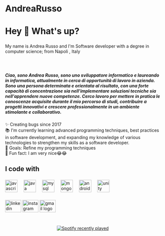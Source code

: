 # AndreaRusso
<h1 align="left">Hey 👋 What's up?</h1>

###

<p align="left">My name is Andrea Russo and I'm Software developer with a degree in computer science; from Napoli , Italy</p>

###

<br clear="both">

<h5 align="left">Ciao, sono Andrea Russo, sono uno sviluppatore informatico e laureando in informatica, attualmente in cerca di opportunità di lavoro in azienda. Sono una persona determinata e orientata al risultato, con una forte capacità di concentrazione sia nell'implementare soluzioni tecniche sia nell'apprendere nuove competenze. Cerco lavoro per mettere in pratica le conoscenze acquisite durante il mio percorso di studi, contribuire a progetti innovativi e crescere professionalmente in un ambiente stimolante e collaborativo.</h5>

###

<p align="left">✨ Creating bugs since 2017<br>📚 I'm currently learning advanced programming techniques, best practices in software development, and expanding my knowledge of various technologies to strengthen my skills as a software developer.<br>🎯 Goals: Refine my programming techniques <br>🎲 Fun fact: I am very nice😂😂</p>

###

<h2 align="left">I code with</h2>

###

<div align="left">
  <img src="https://cdn.jsdelivr.net/gh/devicons/devicon/icons/javascript/javascript-original.svg" height="40" alt="javascript logo"  />
  <img width="12" />
  <img src="https://cdn.jsdelivr.net/gh/devicons/devicon/icons/java/java-original.svg" height="40" alt="java logo"  />
  <img width="12" />
  <img src="https://cdn.jsdelivr.net/gh/devicons/devicon/icons/mysql/mysql-original.svg" height="40" alt="mysql logo"  />
  <img width="12" />
  <img src="https://cdn.jsdelivr.net/gh/devicons/devicon/icons/mongodb/mongodb-original.svg" height="40" alt="mongodb logo"  />
  <img width="12" />
  <img src="https://cdn.jsdelivr.net/gh/devicons/devicon/icons/androidstudio/androidstudio-original.svg" height="40" alt="androidstudio logo"  />
  <img width="12" />
  <img src="https://cdn.jsdelivr.net/gh/devicons/devicon/icons/unity/unity-original.svg" height="40" alt="unity logo"  />
</div>

###

<div align="left">
  <img src="https://raw.githubusercontent.com/maurodesouza/profile-readme-generator/master/src/assets/icons/social/linkedin/default.svg" width="52" height="40" alt="linkedin logo"  />
  <img src="https://raw.githubusercontent.com/maurodesouza/profile-readme-generator/master/src/assets/icons/social/instagram/default.svg" width="52" height="40" alt="instagram logo"  />
  <img src="https://raw.githubusercontent.com/maurodesouza/profile-readme-generator/master/src/assets/icons/social/gmail/default.svg" width="52" height="40" alt="gmail logo"  />
</div>

###

<br clear="both">

<div align="center">
  <a href="https://open.spotify.com/user/Andrea Memoria">
    <img src="https://spotify-recently-played-readme.vercel.app/api?user=Andrea%20Memoria&count=5" alt="Spotify recently played"  />
  </a>
</div>

###
